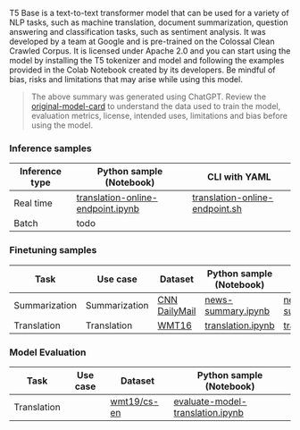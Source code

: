 T5 Base is a text-to-text transformer model that can be used for a variety of NLP tasks, such as machine translation, document summarization, question answering and classification tasks, such as sentiment analysis. It was developed by a team at Google and is pre-trained on the Colossal Clean Crawled Corpus. It is licensed under Apache 2.0 and you can start using the model by installing the T5 tokenizer and model and following the examples provided in the Colab Notebook created by its developers. Be mindful of bias, risks and limitations that may arise while using this model.

> The above summary was generated using ChatGPT. Review the [original-model-card](https://huggingface.co/t5-base) to understand the data used to train the model, evaluation metrics, license, intended uses, limitations and bias before using the model.

### Inference samples

Inference type|Python sample (Notebook)|CLI with YAML
|--|--|--|
Real time|[translation-online-endpoint.ipynb](https://github.com/Azure/azureml-examples/blob/susridhar/inference-examples/sdk/python/foundation-models/system/inference/translation/translation-online-endpoint.ipynb)|[translation-online-endpoint.sh](https://github.com/Azure/azureml-examples/blob/susridhar/inference-examples/cli/foundation-models/system/inference/translation/translation-online-endpoint.sh)
Batch | todo


### Finetuning samples

Task|Use case|Dataset|Python sample (Notebook)|CLI with YAML
|---|--|--|--|--|
Summarization|Summarization|[CNN DailyMail](https://huggingface.co/datasets/cnn_dailymail)|[news-summary.ipynb](https://github.com/Azure/azureml-examples/tree/sitaram/finetunenotebooks/sdk/python/foundation-models/system/finetune/summarization/news-summary.ipynb)|[news-summary.sh](https://github.com/Azure/azureml-examples/blob/sitaram/finetunenotebooks/cli/foundation-models/system/finetune/summarization/news-summary.sh)
Translation|Translation|[WMT16](https://huggingface.co/datasets/cnn_dailymail)|[translation.ipynb](https://github.com/Azure/azureml-examples/tree/sitaram/finetunenotebooks/sdk/python/foundation-models/system/finetune/translation/translation.ipynb)|[translation.sh](https://github.com/Azure/azureml-examples/blob/sitaram/finetunenotebooks/cli/foundation-models/system/finetune/translation/translation.sh)


### Model Evaluation

|Task|Use case|Dataset|Python sample (Notebook)|
|---|--|--|--|
|Translation||[wmt19/cs-en](https://huggingface.co/datasets/wmt19/viewer/cs-en/)|[evaluate-model-translation.ipynb](https://aka.ms/azureml-eval-sdk-translation)|





